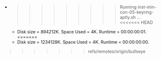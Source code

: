 * >>>>>>>>> Running inst-min-con-05-keyring-aptly.sh ...
<<<<<<< HEAD
  * Disk size = 894212K. Space Used = 4K. Runtime = 00:00:00:01.
=======
  * Disk size = 1234128K. Space Used = 4K. Runtime = 00:00:00:00.
>>>>>>> refs/remotes/origin/bullseye
